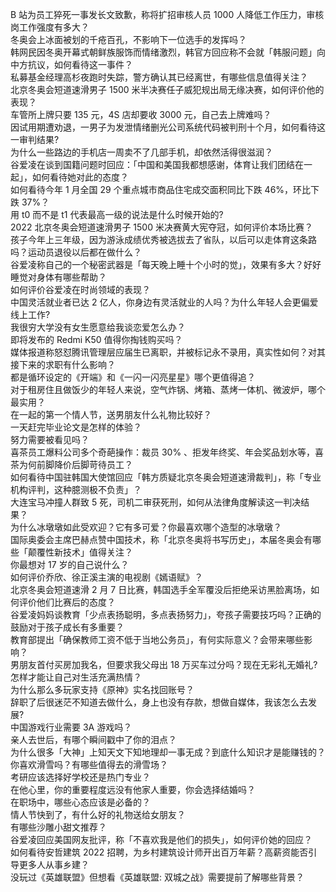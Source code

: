 B 站为员工猝死一事发长文致歉，称将扩招审核人员 1000 人降低工作压力，审核岗工作强度有多大？  
冬奥会上冰面被划的千疮百孔，不影响下一位选手的发挥吗？  
韩网民因冬奥开幕式朝鲜族服饰而情绪激烈，韩官方回应称不会就「韩服问题」向中方抗议，如何看待这一事件？  
私募基金经理高杉夜跑时失踪，警方确认其已经离世，有哪些信息值得关注？  
北京冬奥会短道速滑男子 1500 米半决赛任子威犯规出局无缘决赛，如何评价他的表现？  
车管所上牌只要 135 元，4S 店却要收 3000 元，自己去上牌难吗？  
因试用期遭劝退，一男子为发泄情绪删光公司系统代码被判刑十个月，如何看待这一审判结果?  
为什么一些路边的手机店一周卖不了几部手机，却依然活得很滋润？  
谷爱凌在谈到国籍问题时回应：「中国和美国我都想感谢，体育让我们团结在一起」，如何看待她对此的态度？  
如何看待今年 1 月全国 29 个重点城市商品住宅成交面积同比下跌 46%，环比下跌 37%？  
用 t0 而不是 t1 代表最高一级的说法是什么时候开始的?  
2022 北京冬奥会短道速滑男子 1500 米决赛黄大宪夺冠，如何评价本场比赛？  
孩子今年上三年级，因为游泳成绩优秀被选拔去了省队，以后可以走体育这条路吗？运动员退役以后都在做什么？  
谷爱凌称自己的一个秘密武器是「每天晚上睡十个小时的觉」，效果有多大？好好睡觉对身体有哪些帮助？  
如何评价谷爱凌在时尚领域的表现？  
中国灵活就业者已达 2 亿人，你身边有灵活就业的人吗？为什么年轻人会更偏爱线上工作?  
我很穷大学没有女生愿意给我谈恋爱怎么办？  
即将发布的 Redmi K50 值得你掏钱购买吗？  
媒体报道称怒怼腾讯管理层应届生已离职，并被标记永不录用，真实性如何？对其接下来的求职有什么影响？  
都是循环设定的《开端》和《一闪一闪亮星星》哪个更值得追？  
对于租房住且做饭少的年轻人来说，空气炸锅、烤箱、蒸烤一体机、微波炉，哪个最实用？  
在一起的第一个情人节，送男朋友什么礼物比较好？  
一天赶完毕业论文是怎样的体验？  
努力需要被看见吗？  
喜茶员工爆料公司多个奇葩操作：裁员 30% 、拒发年终奖、年会奖品划水等，喜茶为何前脚降价后脚苛待员工？  
如何看待中国驻韩国大使馆回应「韩方质疑北京冬奥会短道速滑裁判」，称「专业机构评判，这种臆测极不负责」？  
大连宝马冲撞人群致 5 死，司机二审获死刑，如何从法律角度解读这一判决结果？  
为什么冰墩墩如此受欢迎？它有多可爱？你最喜欢哪个造型的冰墩墩？  
国际奥委会主席巴赫点赞中国技术，称「北京冬奥将书写历史」，本届冬奥会有哪些「颠覆性新技术」值得关注？  
你最想对 17 岁的自己说什么？  
如何评价乔欣、徐正溪主演的电视剧《嫣语赋》？  
北京冬奥会短道速滑 2 月 7 日比赛，韩国选手全军覆没后拒绝采访黑脸离场，如何评价他们比赛后的态度？  
谷爱凌妈妈谈教育「少点表扬聪明，多点表扬努力」，夸孩子需要技巧吗？正确的鼓励对于孩子成长有多重要？  
教育部提出「确保教师工资不低于当地公务员」，有何实际意义？会带来哪些影响？  
男朋友首付买房加我名，但要求我父母出 18 万买车过分吗？现在无彩礼无婚礼?  
怎样才能让自己对生活充满热情？  
为什么那么多玩家支持《原神》实名找回账号？  
辞职了后很迷茫不知道去做什么，身上也没有存款，想做自媒体，我该怎么去发展?  
中国游戏行业需要 3A 游戏吗？  
亲人去世后，有哪个瞬间戳中了你的泪点？  
为什么很多「大神」上知天文下知地理却一事无成？到底什么知识才是能赚钱的？  
你喜欢滑雪吗？有哪些值得去的滑雪场？  
考研应该选择好学校还是热门专业？  
在他心里，你的重要程度远没有他家人重要，你会选择结婚吗？  
在职场中，哪些心态应该是必备的？  
情人节快到了，有什么好的礼物送给女朋友？  
有哪些沙雕小甜文推荐？  
谷爱凌回应美国网友批评，称「不喜欢我是他们的损失」，如何评价她的回应？  
如何看待安哲建筑 2022 招聘，为乡村建筑设计师开出百万年薪？高薪资能否引导更多人从事乡建？  
没玩过《英雄联盟》但想看《英雄联盟: 双城之战》需要提前了解哪些背景？  
